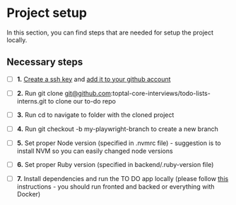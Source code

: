 # Project setup
In this section, you can find steps that are needed for setup the project locally.

## Necessary steps

- [ ] **1.** [Create a ssh key](https://docs.github.com/en/authentication/connecting-to-github-with-ssh/generating-a-new-ssh-key-and-adding-it-to-the-ssh-agent) and [add it to your github account](https://docs.github.com/en/authentication/connecting-to-github-with-ssh/adding-a-new-ssh-key-to-your-github-account)

- [ ] **2.** Run git clone git@github.com:toptal-core-interviews/todo-lists-interns.git to clone our to-do repo

- [ ] **3.** Run cd <name of the folder where you cloned project> to navigate to folder with the cloned project

- [ ] **4.** Run git checkout -b my-playwright-branch to create a new branch

- [ ] **5.** Set proper Node version (specified in .nvmrc file) - suggestion is to install NVM so you can easily changed node versions

- [ ] **6.** Set proper Ruby version (specified in backend/.ruby-version file)

- [ ] **7.** Install dependencies and run the TO DO app locally (please follow [this](https://github.com/toptal-core-interviews/todo-lists-interns/blob/master/docs/development.md) instructions - you should run fronted and backed or everything with Docker)

